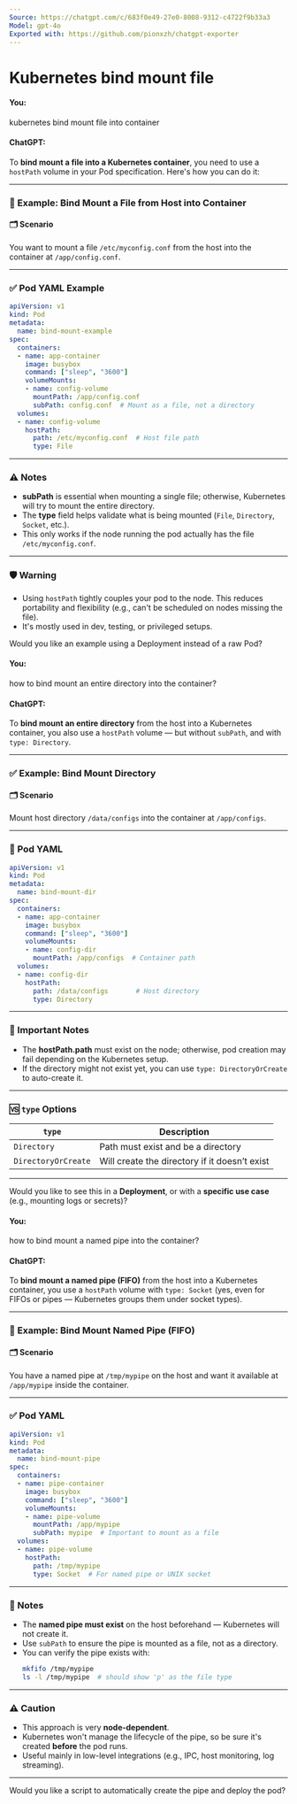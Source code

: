 ```yaml
---
Source: https://chatgpt.com/c/683f0e49-27e0-8008-9312-c4722f9b33a3
Model: gpt-4o
Exported with: https://github.com/pionxzh/chatgpt-exporter
---
```


# Kubernetes bind mount file

#### You:
kubernetes bind mount file into container

#### ChatGPT:
To **bind mount a file into a Kubernetes container**, you need to use a `hostPath` volume in your Pod specification. Here's how you can do it:

---

### 🔧 Example: Bind Mount a File from Host into Container

#### 🗂 Scenario

You want to mount a file `/etc/myconfig.conf` from the host into the container at `/app/config.conf`.

---

### ✅ Pod YAML Example

```yaml
apiVersion: v1
kind: Pod
metadata:
  name: bind-mount-example
spec:
  containers:
  - name: app-container
    image: busybox
    command: ["sleep", "3600"]
    volumeMounts:
    - name: config-volume
      mountPath: /app/config.conf
      subPath: config.conf  # Mount as a file, not a directory
  volumes:
  - name: config-volume
    hostPath:
      path: /etc/myconfig.conf  # Host file path
      type: File
```

---

### ⚠️ Notes

- **subPath** is essential when mounting a single file; otherwise, Kubernetes will try to mount the entire directory.
- The **type** field helps validate what is being mounted (`File`, `Directory`, `Socket`, etc.).
- This only works if the node running the pod actually has the file `/etc/myconfig.conf`.

---

### 🛡️ Warning

- Using `hostPath` tightly couples your pod to the node. This reduces portability and flexibility (e.g., can't be scheduled on nodes missing the file).
- It's mostly used in dev, testing, or privileged setups.

Would you like an example using a Deployment instead of a raw Pod?


#### You:
how to bind mount an entire directory into the container?

#### ChatGPT:
To **bind mount an entire directory** from the host into a Kubernetes container, you also use a `hostPath` volume — but without `subPath`, and with `type: Directory`.

---

### ✅ Example: Bind Mount Directory

#### 🗂 Scenario

Mount host directory `/data/configs` into the container at `/app/configs`.

---

### 🧾 Pod YAML

```yaml
apiVersion: v1
kind: Pod
metadata:
  name: bind-mount-dir
spec:
  containers:
  - name: app-container
    image: busybox
    command: ["sleep", "3600"]
    volumeMounts:
    - name: config-dir
      mountPath: /app/configs  # Container path
  volumes:
  - name: config-dir
    hostPath:
      path: /data/configs       # Host directory
      type: Directory
```

---

### 🧠 Important Notes

- The **hostPath.path** must exist on the node; otherwise, pod creation may fail depending on the Kubernetes setup.
- If the directory might not exist yet, you can use `type: DirectoryOrCreate` to auto-create it.

---

### 🆚 `type` Options

| `type`              | Description                                   |
| ------------------- | --------------------------------------------- |
| `Directory`         | Path must exist and be a directory            |
| `DirectoryOrCreate` | Will create the directory if it doesn’t exist |

---

Would you like to see this in a **Deployment**, or with a **specific use case** (e.g., mounting logs or secrets)?


#### You:
how to bind mount a named pipe into the container?

#### ChatGPT:
To **bind mount a named pipe (FIFO)** from the host into a Kubernetes container, you use a `hostPath` volume with `type: Socket` (yes, even for FIFOs or pipes — Kubernetes groups them under socket types).

---

### 🧾 Example: Bind Mount Named Pipe (FIFO)

#### 🗂 Scenario

You have a named pipe at `/tmp/mypipe` on the host and want it available at `/app/mypipe` inside the container.

---

### ✅ Pod YAML

```yaml
apiVersion: v1
kind: Pod
metadata:
  name: bind-mount-pipe
spec:
  containers:
  - name: pipe-container
    image: busybox
    command: ["sleep", "3600"]
    volumeMounts:
    - name: pipe-volume
      mountPath: /app/mypipe
      subPath: mypipe  # Important to mount as a file
  volumes:
  - name: pipe-volume
    hostPath:
      path: /tmp/mypipe
      type: Socket  # For named pipe or UNIX socket
```

---

### 🧠 Notes

- The **named pipe must exist** on the host beforehand — Kubernetes will not create it.
- Use `subPath` to ensure the pipe is mounted as a file, not as a directory.
- You can verify the pipe exists with:
  ```bash
  mkfifo /tmp/mypipe
  ls -l /tmp/mypipe  # should show 'p' as the file type
  ```

---

### ⚠️ Caution

- This approach is very **node-dependent**.
- Kubernetes won't manage the lifecycle of the pipe, so be sure it's created **before** the pod runs.
- Useful mainly in low-level integrations (e.g., IPC, host monitoring, log streaming).

---

Would you like a script to automatically create the pipe and deploy the pod?
